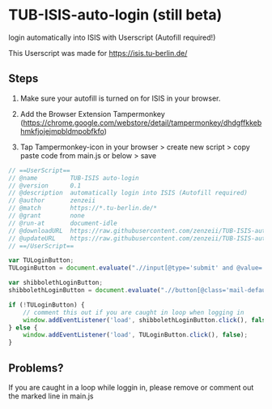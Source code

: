 # TUB-ISIS-auto-login (still beta)
login automatically into ISIS with Userscript (Autofill required!)

This Userscript was made for https://isis.tu-berlin.de/

## Steps

1. Make sure your autofill is turned on for ISIS in your browser.

2. Add the Browser Extension Tampermonkey (https://chrome.google.com/webstore/detail/tampermonkey/dhdgffkkebhmkfjojejmpbldmpobfkfo)

3. Tap Tampermonkey-icon in your browser > create new script > copy paste code from main.js or below > save

```javascript
// ==UserScript==
// @name         TUB-ISIS auto-login
// @version      0.1
// @description  automatically login into ISIS (Autofill required)
// @author       zenzeii
// @match        https://*.tu-berlin.de/*
// @grant        none
// @run-at       document-idle
// @downloadURL  https://raw.githubusercontent.com/zenzeii/TUB-ISIS-auto-login/main/main.js
// @updateURL    https://raw.githubusercontent.com/zenzeii/TUB-ISIS-auto-login/main/main.js
// ==/UserScript==

var TULoginButton;
TULoginButton = document.evaluate(".//input[@type='submit' and @value='TU-Login']", document, null, XPathResult.FIRST_ORDERED_NODE_TYPE, null).singleNodeValue;

var shibbolethLoginButton;
shibbolethLoginButton = document.evaluate(".//button[@class='mail-default submit-button']", document, null, XPathResult.FIRST_ORDERED_NODE_TYPE, null).singleNodeValue;

if (!TULoginButton) {
	// comment this out if you are caught in loop when logging in
    window.addEventListener('load', shibbolethLoginButton.click(), false);
} else {
	window.addEventListener('load', TULoginButton.click(), false);
}

```

## Problems?

If you are caught in a loop while loggin in, please remove or comment out the marked line in main.js